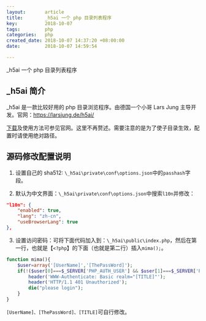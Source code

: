 ```yaml
---
layout:       article
title:        _h5ai 一个 php 目录列表程序
key:          2018-10-07
tags:         php
categories:   php
created_date: 2018-10-07 14:37:20 +08:00:00
date:         2018-10-07 14:59:54

---
```


_h5ai 一个 php 目录列表程序

<!--more-->

## _h5ai 简介

_h5ai 是一款比较好用的 php 目录浏览程序。由德国一个小哥 Lars Jung 主导开发。官网：<https://larsjung.de/h5ai/>

[下载](https://release.larsjung.de/h5ai/)及使用方法可参见官网。这里不再赘述。需要注意的是为了使子目录生效，配置时请使用绝对路径。

## 源码修改配置说明

1. 设置自己的 sha512: `\_h5ai\private\conf\options.json`中的`passhash`字段。

2. 默认为中文界面：`\_h5ai\private\conf\options.json`中搜索`l10n`并修改：

```json
"l10n": {
    "enabled": true,
    "lang": "zh-cn",
    "useBrowserLang": true
},
```

3. 设置访问密码：可将下面代码加入到：`\_h5ai\public\index.php`，然后在第一行，也就是【`<?php`】的下面（也就是第二行）插入`mima();`。

```php
function mima(){
    $user=array('[UserName]','[ThePassWord]');
    if(!($user[0]===$_SERVER['PHP_AUTH_USER'] && $user[1]===$_SERVER['PHP_AUTH_PW'])){
        header('WWW-Authenticate: Basic realm="[TITLE]"');
        header('HTTP/1.1 401 Unauthorized');
        die("please login");
	}
} 
```

`[UserName]、[ThePassWord]、[TITLE]`可自行修改。